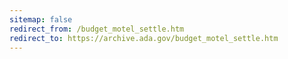 ```yaml
---
sitemap: false 
redirect_from: /budget_motel_settle.htm 
redirect_to: https://archive.ada.gov/budget_motel_settle.htm 
---
```

